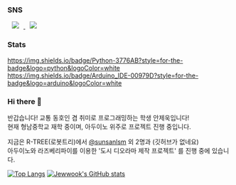 ### SNS
<a href="https://www.instagram.com/trans_spoter_ajw/">
    <img 
        src="http://img.shields.io/badge/-본계정(교통일상계)-black?style=flat&logo=Instagram&link=https://instagram.com/alpox.dev/"
        style="height : auto; margin-left : 10px; margin-right : 10px;"/>
</a>
<a href="https://www.instagram.com/rtree_diorama/">
    <img 
        src="http://img.shields.io/badge/-디오라마작업기-black?style=flat&logo=Instagram&link=https://www.instagram.com/rtree_diorama/"
        style="height : auto; margin-left : 10px; margin-right : 10px;"/>
</a>

### Stats
https://img.shields.io/badge/Python-3776AB?style=for-the-badge&logo=python&logoColor=white
https://img.shields.io/badge/Arduino_IDE-00979D?style=for-the-badge&logo=arduino&logoColor=white

### Hi there 👋

반갑습니다!
교통 동호인 겸 취미로 프로그래밍하는 학생 안제욱입니다!  
현재 형남중학교 재학 중이며, 아두이노 위주로 프로젝트 진행 중입니다.  

지금은 R-TREE(로봇트리)에서 [@sunsanlsm](https://github.com/sunsanlsm) 외 2명과 (깃허브가 없네요)  
아두이노와 라즈베리파이를 이용한 '도시 디오라마 제작 프로젝트' 를 진행 중에 있습니다.

[![Top Langs](https://github-readme-stats.vercel.app/api/top-langs/?username=lukas0409)](https://github.com/anuraghazra/github-readme-stats)
[![Jewwook's GitHub stats](https://github-readme-stats.vercel.app/api?username=lukas0409)](https://github.com/anuraghazra/github-readme-stats)
